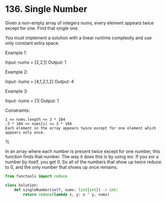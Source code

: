 # 136. Single Number

Given a non-empty array of integers nums, every element appears twice except for one. Find that single one.

You must implement a solution with a linear runtime complexity and use only constant extra space.

Example 1:

Input: nums = [2,2,1]
Output: 1

Example 2:

Input: nums = [4,1,2,1,2]
Output: 4

Example 3:

Input: nums = [1]
Output: 1

Constraints:

    1 <= nums.length <= 3 * 104
    -3 * 104 <= nums[i] <= 3 * 104
    Each element in the array appears twice except for one element which appears only once.


%

In an array where each number is present twice except for one number,
this function finds that number.
The way it does this is by using xor.
If you xor a number by itself, you get 0.
So all of the numbers that show up twice reduce to 0, and the only number
that shows up once remains.

```python
from functools import reduce

class Solution:
    def singleNumber(self, nums: list[int]) -> int:
        return reduce(lambda x, y: x ^ y, nums)
```

